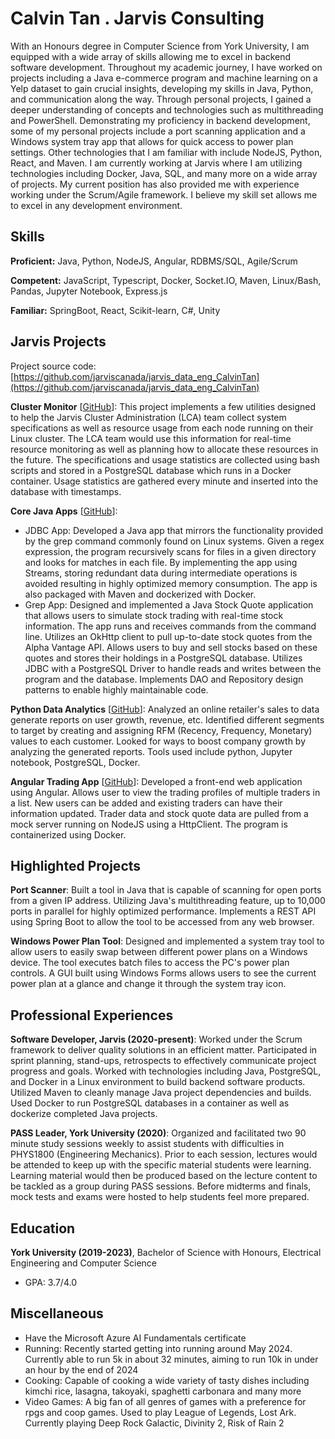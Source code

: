 # Calvin Tan . Jarvis Consulting

With an Honours degree in Computer Science from York University, I am equipped with a wide array of skills allowing me to excel in backend software development. Throughout my academic journey, I have worked on projects including a Java e-commerce program and machine learning on a Yelp dataset to gain crucial insights, developing my skills in Java, Python, and communication along the way. Through personal projects, I gained a deeper understanding of concepts and technologies such as multithreading and PowerShell. Demonstrating my proficiency in backend development, some of my personal projects include a port scanning application and a Windows system tray app that allows for quick access to power plan settings. Other technologies that I am familiar with include NodeJS, Python, React, and Maven. I am currently working at Jarvis where I am utilizing technologies including Docker, Java, SQL, and many more on a wide array of projects. My current position has also provided me with experience working under the Scrum/Agile framework. I believe my skill set allows me to excel in any development environment.

## Skills

**Proficient:** Java, Python, NodeJS, Angular, RDBMS/SQL, Agile/Scrum

**Competent:** JavaScript, Typescript, Docker, Socket.IO, Maven, Linux/Bash, Pandas, Jupyter Notebook, Express.js

**Familiar:** SpringBoot, React, Scikit-learn, C#, Unity

## Jarvis Projects

Project source code: [https://github.com/jarviscanada/jarvis_data_eng_CalvinTan](https://github.com/jarviscanada/jarvis_data_eng_CalvinTan)


**Cluster Monitor** [[GitHub](https://github.com/jarviscanada/jarvis_data_eng_CalvinTan/tree/master/linux_sql)]: This project implements a few utilities designed to help the Jarvis Cluster Administration (LCA) team collect system specifications as well as resource usage from each node running on their Linux cluster. The LCA team would use this information for real-time resource monitoring as well as planning how to allocate these resources in the future. The specifications and usage statistics are collected using bash scripts and stored in a PostgreSQL database which runs in a Docker container. Usage statistics are gathered every minute and inserted into the database with timestamps.

**Core Java Apps** [[GitHub](https://github.com/jarviscanada/jarvis_data_eng_CalvinTan/tree/master/core_java)]:
      
  - JDBC App: Developed a Java app that mirrors the functionality provided by the grep command commonly found on Linux systems. Given a regex expression, the program recursively scans for files in a given directory and looks for matches in each file. By implementing the app using Streams, storing redundant data during intermediate operations is avoided resulting in highly optimized memory consumption. The app is also packaged with Maven and dockerized with Docker.
  - Grep App: Designed and implemented a Java Stock Quote application that allows users to simulate stock trading with real-time stock information. The app runs and receives commands from the command line. Utilizes an OkHttp client to pull up-to-date stock quotes from the Alpha Vantage API. Allows users to buy and sell stocks based on these quotes and stores their holdings in a PostgreSQL database. Utilizes JDBC with a PostgreSQL Driver to handle reads and writes between the program and the database. Implements DAO and Repository design patterns to enable highly maintainable code.

**Python Data Analytics** [[GitHub](https://github.com/jarviscanada/jarvis_data_eng_CalvinTan/tree/master/python_data_anlytics)]: Analyzed an online retailer's sales to data generate reports on user growth, revenue, etc. Identified different segments to target by creating and assigning RFM (Recency, Frequency, Monetary) values to each customer. Looked for ways to boost company growth by analyzing the generated reports. Tools used include python, Jupyter notebook, PostgreSQL, Docker.

**Angular Trading App** [[GitHub](https://github.com/jarviscanada/jarvis_data_eng_CalvinTan/tree/master/angular-frontend)]: Developed a front-end web application using Angular. Allows user to view the trading profiles of multiple traders in a list. New users can be added and existing traders can have their information updated. Trader data and stock quote data are pulled from a mock server running on NodeJS using a HttpClient. The program is containerized using Docker.


## Highlighted Projects
**Port Scanner**: Built a tool in Java that is capable of scanning for open ports from a given IP address. Utilizing Java's multithreading feature, up to 10,000 ports in parallel for highly optimized performance. Implements a REST API using Spring Boot to allow the tool to be accessed from any web browser.

**Windows Power Plan Tool**: Designed and implemented a system tray tool to allow users to easily swap between different power plans on a Windows device. The tool executes batch files to access the PC's power plan controls. A GUI built using Windows Forms allows users to see the current power plan at a glance and change it through the system tray icon.


## Professional Experiences

**Software Developer, Jarvis (2020-present)**: Worked under the Scrum framework to deliver quality solutions in an efficient matter. Participated in sprint planning, stand-ups, retrospects to effectively communicate project progress and goals. Worked with technologies including Java, PostgreSQL, and Docker in a Linux environment to build backend software products. Utilized Maven to cleanly manage Java project dependencies and builds. Used Docker to run PostgreSQL databases in a container as well as dockerize completed Java projects.

**PASS Leader, York University (2020)**: Organized and facilitated two 90 minute study sessions weekly to assist students with difficulties in PHYS1800 (Engineering Mechanics). Prior to each session, lectures would be attended to keep up with the specific material students were learning. Learning material would then be produced based on the lecture content to be tackled as a group during PASS sessions. Before midterms and finals, mock tests and exams were hosted to help students feel more prepared.


## Education
**York University (2019-2023)**, Bachelor of Science with Honours, Electrical Engineering and Computer Science
- GPA: 3.7/4.0


## Miscellaneous
- Have the Microsoft Azure AI Fundamentals certificate
- Running: Recently started getting into running around May 2024. Currently able to run 5k in about 32 minutes, aiming to run 10k in under an hour by the end of 2024
- Cooking: Capable of cooking a wide variety of tasty dishes including kimchi rice, lasagna, takoyaki, spaghetti carbonara and many more
- Video Games: A big fan of all genres of games with a preference for rpgs and coop games. Used to play League of Legends, Lost Ark. Currently playing Deep Rock Galactic, Divinity 2, Risk of Rain 2